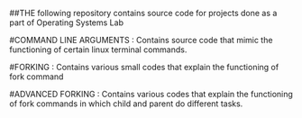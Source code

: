 ##THE following repository contains source code for projects done as a part of Operating Systems Lab

#COMMAND LINE ARGUMENTS : Contains source code that mimic the functioning of certain linux terminal commands.

#FORKING : Contains various small codes that explain the functioning of fork command

#ADVANCED FORKING : Contains various codes that explain the functioning of fork commands in which child and parent do different tasks.